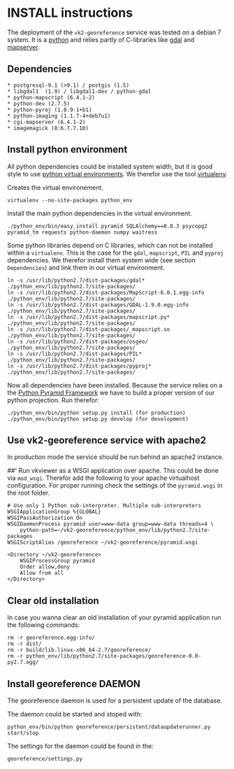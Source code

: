 # INSTALL instructions 

The deployment of the `vk2-georeference` service was tested on a debian 7 system. It is a [python](https://www.python.org/) and relies partly of C-libraries like [gdal](http://www.gdal.org/) and [mapserver](http://mapserver.org/).

## Dependencies

	* postgresql-9.1 (>9.1) / postgis (1.5)
	* libgdal1  (1.9) / libgdal1-dev / python-gdal 
	* python-mapscript (6.4.1-2)
	* python-dev (2.7.5)
	* python-pyroj (1.8.9-1+b1)
	* python-imaging (1.1.7-4+deb7u1)
	* cgi-mapserver (6.4.1-2)
	* imagemagick (8:6.7.7.10)
	
## Install python environment	
	
All python dependencies could be installed system width, but it is good style to use [python virtual environments](http://docs.python-guide.org/en/latest/dev/virtualenvs/). We therefor use the tool [virtualenv](https://virtualenv.pypa.io/en/latest/). 

Creates the virtual environement.

	virtualenv --no-site-packages python_env

Install the main python dependencies in the virtual environment.
	
	./python_env/bin/easy_install pyramid SQLAlchemy==0.8.3 psycopg2 pyramid_tm requests python-daemon numpy waitress 
		
Some python libraries depend on C libraries, which can not be installed within a `virtualenv`. This is the case for the `gdal`, `mapscript`, `PIL` and `pyproj` dependencies. We therefor install them system wide (see section `Dependencies`) and link them in our virtual environment.

    ln -s /usr/lib/python2.7/dist-packages/gdal* ./python_env/lib/python2.7/site-packages/ 
	ln -s /usr/lib/python2.7/dist-packages/MapScript-6.0.1.egg-info ./python_env/lib/python2.7/site-packages/ 
	ln -s /usr/lib/python2.7/dist-packages/GDAL-1.9.0.egg-info ./python_env/lib/python2.7/site-packages/
	ln -s /usr/lib/python2.7/dist-packages/mapscript.py* ./python_env/lib/python2.7/site-packages/ 
	ln -s /usr/lib/python2.7/dist-packages/_mapscript.so ./python_env/lib/python2.7/site-packages/ 
	ln -s /usr/lib/python2.7/dist-packages/osgeo/ ./python_env/lib/python2.7/site-packages/ 
	ln -s /usr/lib/python2.7/dist-packages/PIL* ./python_env/lib/python2.7/site-packages/
	ln -s /usr/lib/python2.7/dist-packages/pyproj* ./python_env/lib/python2.7/site-packages/

Now all dependencies have been installed. Because the service relies on a the [Python Pyramid Framework](http://www.pylonsproject.org/) we have to build a proper version of our python projection. Run therefor:

	./python_env/bin/python setup.py install (for production)
	./python_env/bin/python setup.py develop (for development)
	
## Use vk2-georeference service with apache2

In production mode the service should be run behind an apache2 instance. 	

##' Run vkviewer as a WSGI application over apache. This could be done via `mod_wsgi`. Therefor add the following to your apache virtualhost configuration. For proper running check the settings of the `pyramid.wsgi` in the root folder.

```
# Use only 1 Python sub-interpreter. Multiple sub-interpreters
WSGIApplicationGroup %{GLOBAL}
WSGIPassAuthorization On
WSGIDaemonProcess pyramid user=www-data group=www-data threads=4 \
	python-path=~/vk2-georeference/python_env/lib/python2.7/site-packages
WSGIScriptAlias /georeference ~/vk2-georeference/pyramid.wsgi

<Directory ~/vk2-georeference>
	WSGIProcessGroup pyramid
	Order allow,deny
	Allow from all
</Directory>
```

## Clear old installation

In case you wanna clear an old installation of your pyramid application run the following commands:

	rm -r georeference.egg-info/
	rm -r dist/
	rm -r build/lib.linux-x86_64-2.7/georeference/
	rm -r python_env/lib/python2.7/site-packages/georeference-0.0-py2.7.egg/
	
## Install georeference DAEMON

The georeference daemon is used for a persistent update of the database. 

The daemon could be started and stoped with:

	python_env/bin/python georeference/persistent/dataupdaterunner.py start/stop
	
The settings for the daemon could be found in the:

	georeference/settings.py


